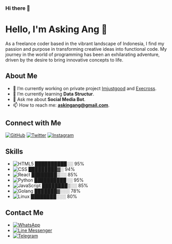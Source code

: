### Hi there 👋

# Hello, I'm Asking Ang 👋

As a freelance coder based in the vibrant landscape of Indonesia, I find my passion and purpose in transforming creative ideas into functional code. My journey in the world of programming has been an exhilarating adventure, driven by the desire to bring innovative concepts to life.

## About Me

- 🔭 I’m currently working on private project [Imjustgood](https://api.imjustgood.com) and [Execross](https://execross.pw).
- 🌱 I’m currently learning **Data Structur**.
- 💬 Ask me about **Social Media Bot**.
- 📫 How to reach me: **askingang@gmail.com**.

## Connect with Me

[![GitHub](https://img.shields.io/badge/GitHub-Profile-blue)](https://github.com/goodop)
[![Twitter](https://img.shields.io/badge/Twitter-Follow-blue)](https://twitter.com/0xangx)
[![Instagram](https://img.shields.io/badge/Instagram-Follow-blue?logo=instagram)](https://www.instagram.com/this.ang/)

## Skills

- ![HTML5](https://img.shields.io/badge/HTML5-95%25-success) ██████████░░ 95%
- ![CSS](https://img.shields.io/badge/CSS-94%25-success) █████████▓░ 94%
- ![React](https://img.shields.io/badge/React-85%25-success) ████████▒░░ 85%
- ![Python](https://img.shields.io/badge/Python-95%25-success) ██████████░░ 95%
- ![JavaScript](https://img.shields.io/badge/JavaScript-85%25-success) ████████▒░░ 85%
- ![Golang](https://img.shields.io/badge/Golang-78%25-success) ███████▓░░░ 78%
- ![Linux](https://img.shields.io/badge/Linux-80%25-success) ████████░░░ 80%

## Contact Me

- [![WhatsApp](https://img.shields.io/badge/WhatsApp-Message-green?logo=whatsapp)](https://wa.me/6281947168203?text=Hi%20Ang,%20I%20want%20your%20service.%20Is%20it%20available%20now%3F)
- [![Line Messenger](https://img.shields.io/badge/Line%20Messenger-Chat-green?logo=line)](https://line.me/ti/p/~asking.ang)
- [![Telegram](https://img.shields.io/badge/Telegram-Message-blue?logo=telegram)](https://t.me/your_telegram_username)

